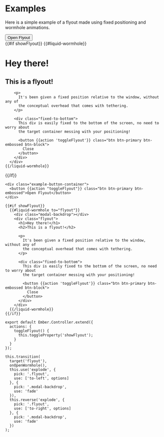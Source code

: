 # Examples

Here is a simple example of a flyout made using fixed positioning and wormhole
animations.

<div class="example-button-container">
  <button {{action "toggleFlyout"}} id="flyout-button" class="btn btn-primary btn-embossed">Open Flyout</button>
</div>

<div>
  {{#if showFlyout}}
    {{#liquid-wormhole}}
      <div class="modal-backdrop"></div>
      <div class="flyout">
        <h1>Hey there!</h1>
        <h2>This is a flyout!</h2>

        <p>
          It's been given a fixed position relative to the window, without any of
          the conceptual overhead that comes with tethering.
        </p>

        <div class="fixed-to-bottom">
          This div is easily fixed to the bottom of the screen, no need to worry about
          the target container messing with your positioning!

          <button {{action 'toggleFlyout'}} class="btn btn-primary btn-embossed btn-block">
            Close
          </button>
        </div>
      </div>
    {{/liquid-wormhole}}
  {{/if}}
</div>

```
<div class="example-button-container">
  <button {{action "toggleFlyout"}} class="btn btn-primary btn-embossed">Open Flyout</button>
</div>

{{#if showFlyout}}
  {{#liquid-wormhole to="flyout"}}
    <div class="modal-backdrop"></div>
    <div class="flyout">
      <h1>Hey there!</h1>
      <h2>This is a flyout!</h2>

      <p>
        It's been given a fixed position relative to the window, without any of
        the conceptual overhead that comes with tethering.
      </p>

      <div class="fixed-to-bottom">
        This div is easily fixed to the bottom of the screen, no need to worry about
        the target container messing with your positioning!

        <button {{action 'toggleFlyout'}} class="btn btn-primary btn-embossed btn-block">
          Close
        </button>
      </div>
    </div>
  {{/liquid-wormhole}}
{{/if}}
```

```
export default Ember.Controller.extend({
  actions: {
    toggleFlyout() {
      this.toggleProperty('showFlyout');
    }
  }
});
```

```
this.transition(
  target('flyout'),
  onOpenWormhole(),
  this.use('explode', {
    pick: '.flyout',
    use: ['to-left', options]
  }, {
    pick: '.modal-backdrop',
    use: 'fade'
  }),
  this.reverse('explode', {
    pick: '.flyout',
    use: ['to-right', options]
  }, {
    pick: '.modal-backdrop',
    use: 'fade'
  })
);
```
